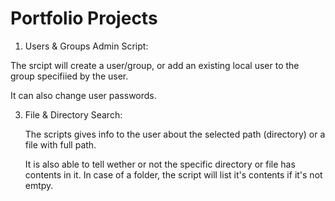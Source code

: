 # Portfolio Projects

1. Users & Groups Admin Script:

  The srcipt will create a user/group, or add an existing local user to the group specifiied by the user.

  It can also change user passwords.
  
3. File & Directory Search:

   The scripts gives info to the user about the selected path (directory) or a file with full path.

   It is also able to tell wether or not the specific directory or file has contents in it. In case of a folder, the script will list it's contents if it's not emtpy.
